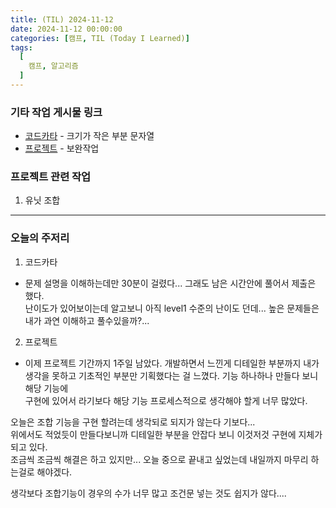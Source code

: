 ```yaml
---
title: (TIL) 2024-11-12
date: 2024-11-12 00:00:00
categories: [캠프, TIL (Today I Learned)]
tags:
  [
    캠프, 알고리즘
  ]
---
```


### 기타 작업 게시물 링크
- [코드카타](https://daltube.github.io/posts/kata4/) - 크기가 작은 부분 문자열     
- [프로젝트](https://daltube.github.io/posts/Roguelike/) - 보완작업  

### 프로젝트 관련 작업
1. 유닛 조합

---
### 오늘의 주저리
1. 코드카타
- 문제 설명을 이해하는데만 30분이 걸렸다... 그래도 남은 시간안에 풀어서 제출은 했다.  
난이도가 있어보이는데 알고보니 아직 level1 수준의 난이도 던데... 높은 문제들은 내가 과연 이해하고 풀수있을까?...

2. 프로젝트
- 이제 프로젝트 기간까지 1주일 남았다. 개발하면서 느낀게 디테일한 부분까지 내가 생각을 못하고 기초적인 부분만 기획했다는 걸 느꼈다. 기능 하나하나 만들다 보니 해당 기능에  
 구현에 있어서 라기보다 해당 기능 프로세스적으로 생각해야 할게 너무 많았다.  

 오늘은 조합 기능을 구현 할려는데 생각되로 되지가 않는다 기보다...  
 위에서도 적었듯이 만들다보니까 디테일한 부분을 안잡다 보니 이것저것 구현에 지체가 되고 있다.  
 조금씩 조금씩 해결은 하고 있지만... 오늘 중으로 끝내고 싶었는데 내일까지 마무리 하는걸로 해야겠다.  

 생각보다 조합기능이 경우의 수가 너무 많고 조건문 넣는 것도 쉽지가 않다....  

  


